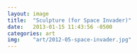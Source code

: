 ```yaml
---
layout: image
title:  "Sculpture (for Space Invader)"
date:   2013-01-15 11:43:56 -0500
categories: art
img:	"art/2012-05-space-invader.jpg"
---
```

